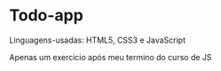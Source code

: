 # Todo-app

Linguagens-usadas: HTML5, CSS3 e JavaScript 

Apenas um exercicio após meu termino do curso de JS
